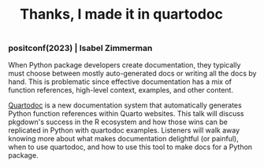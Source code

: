 <div id="user-content-toc">
  <ul>
    <summary><h1 style="display: inline-block;">Thanks, I made it in quartodoc</h1></summary>
  </ul>
</div>

### positconf(2023) | Isabel Zimmerman

When Python package developers create documentation, they typically must choose between mostly auto-generated docs or writing all the docs by hand. This is problematic since effective documentation has a mix of function references, high-level context, examples, and other content.

[Quartodoc](https://machow.github.io/quartodoc/get-started/overview.html) is a new documentation system that automatically generates Python function references within Quarto websites. This talk will discuss pkgdown's success in the R ecosystem and how those wins can be replicated in Python with quartodoc examples. Listeners will walk away knowing more about what makes documentation delightful (or painful), when to use quartodoc, and how to use this tool to make docs for a Python package.
